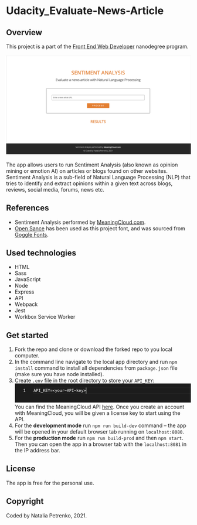 # Udacity_Evaluate-News-Article

## Overview
This project is a part of the [Front End Web Developer](https://www.udacity.com/course/front-end-web-developer-nanodegree--nd0011) nanodegree program.<br /> <br />
![The Evaluate-News-Article-App screenshot](src/client/images/News-App-Screenshot.jpg?raw=true "The Evaluate-News-Article-App screenshot")<br /><br />
The app allows users to run Sentiment Analysis (also known as opinion mining or emotion AI) on articles or blogs found on other websites. Sentiment Analysis is a sub-field of Natural Language Processing (NLP) that tries to identify and extract opinions within a given text across blogs, reviews, social media, forums, news etc.

## References
- Sentiment Analysis performed by [MeaningCloud.com](https://www.meaningcloud.com/).
- [Open Sance](https://fonts.google.com/specimen/Open+Sans) has been used as this project font, and was sourced from [Goggle Fonts](https://fonts.google.com/).

## Used technologies
- HTML
- Sass
- JavaScript
- Node
- Express
- API
- Webpack
- Jest
- Workbox Service Worker

## Get started
1. Fork the repo and clone or download the forked repo to you local computer.
2. In the command line navigate to the local app directory and run `npm install` command to install all dependencies from `package.json` file (make sure you have node installed).
3. Create `.env` file in the root directory to store your `API_KEY`:
![.env variable sample](src/client/images/API_KEY_sample-screenshot.jpg?raw=true ".env variable sample")<br />
You can find the MeaningCloud API [here](https://www.meaningcloud.com/developer/sentiment-analysis). Once you create an account with MeaningCloud, you will be given a license key to start using the API.
4. For the **development mode** run `npm run build-dev` command – the app will be opened in your default browser tab running on `localhost:8080`.
5. For the **production mode** run `npm run build-prod` and then `npm start`. Then you can open the app in a browser tab with the `localhost:8081` in the IP address bar.

## License
The app is free for the personal use.

## Copyright
Coded by Natalia Petrenko, 2021.
